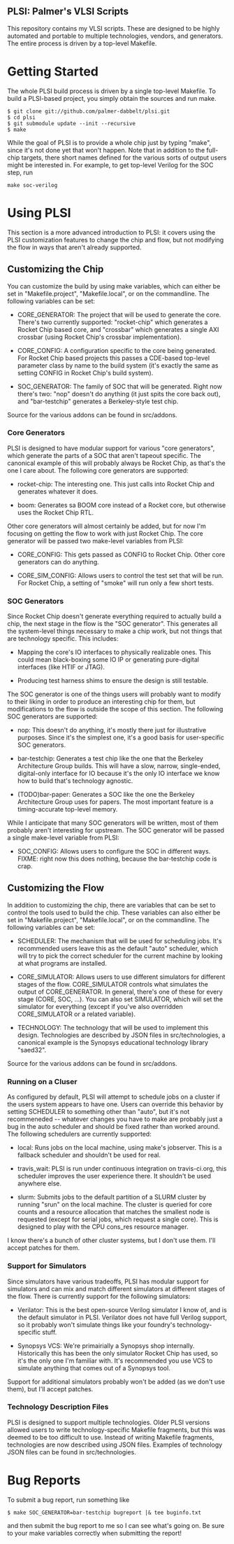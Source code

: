 PLSI: Palmer's VLSI Scripts
---------

This repository contains my VLSI scripts.  These are designed to be highly
automated and portable to multiple technologies, vendors, and generators.  The
entire process is driven by a top-level Makefile.

# Getting Started

The whole PLSI build process is driven by a single top-level Makefile.  To
build a PLSI-based project, you simply obtain the sources and run make.

````
$ git clone git://github.com/palmer-dabbelt/plsi.git
$ cd plsi
$ git submodule update --init --recursive
$ make
````

While the goal of PLSI is to provide a whole chip just by typing "make", since
it's not done yet that won't happen.  Note that in addition to the full-chip
targets, there short names defined for the various sorts of output users might
be interested in.  For example, to get top-level Verilog for the SOC step, run

````
make soc-verilog
````

# Using PLSI

This section is a more advanced introduction to PLSI: it covers using the PLSI
customization features to change the chip and flow, but not modifying the flow
in ways that aren't already supported.

## Customizing the Chip

You can customize the build by using make variables, which can either be set in
"Makefile.project", "Makefile.local", or on the commandline.  The following
variables can be set:

 * CORE_GENERATOR: The project that will be used to generate the core.  There's
   two currently supported: "rocket-chip" which generates a Rocket Chip based
   core, and "crossbar" which generates a single AXI crossbar (using Rocket
   Chip's crossbar implementation).

 * CORE_CONFIG: A configuration specific to the core being generated.  For
   Rocket Chip based projects this passes a CDE-based top-level parameter class
   by name to the build system (it's exactly the same as setting CONFIG in
   Rocket Chip's build system).

 * SOC_GENERATOR: The family of SOC that will be generated.  Right now there's
   two: "nop" doesn't do anything (it just spits the core back out), and
   "bar-testchip" generates a Berkeley-style test chip.

Source for the various addons can be found in src/addons.

### Core Generators

PLSI is designed to have modular support for various "core generators", which
generate the parts of a SOC that aren't tapeout specific.  The canonical
example of this will probably always be Rocket Chip, as that's the one I care
about.  The following core generators are supported:

 * rocket-chip: The interesting one.  This just calls into Rocket Chip and
   generates whatever it does.

 * boom: Generates sa BOOM core instead of a Rocket core, but otherwise uses
   the Rocket Chip RTL.

Other core generators will almost certainly be added, but for now I'm focusing
on getting the flow to work with just Rocket Chip.  The core generator will be
passed two make-level variables from PLSI:

 * CORE_CONFIG: This gets passed as CONFIG to Rocket Chip.  Other core
   generators can do anything.

 * CORE_SIM_CONFIG: Allows users to control the test set that will be run.  For
   Rocket Chip, a setting of "smoke" will run only a few short tests.

### SOC Generators

Since Rocket Chip doesn't generate everything required to actually build a
chip, the next stage in the flow is the "SOC generator".  This generates all
the system-level things necessary to make a chip work, but not things that are
technology specific.  This includes:

 * Mapping the core's IO interfaces to physically realizable ones.  This could
   mean black-boxing some IO IP or generating pure-digital interfaces (like
   HTIF or JTAG).

 * Producing test harness shims to ensure the design is still testable.

The SOC generator is one of the things users will probably want to modify to
their liking in order to produce an interesting chip for them, but
modifications to the flow is outside the scope of this section.  The following
SOC generators are supported:

 * nop: This doesn't do anything, it's mostly there just for illustrative
   purposes.  Since it's the simplest one, it's a good basis for user-specific
   SOC generators.

 * bar-testchip: Generates a test chip like the one that the Berkeley
   Architecture Group builds.  This will have a slow, narrow, single-ended,
   digital-only interface for IO because it's the only IO interface we know how
   to build that's technology agnostic.

 * (TODO)bar-paper: Generates a SOC like the one the Berkeley Architecture
   Group uses for papers.  The most important feature is a timing-accurate
   top-level memory.

While I anticipate that many SOC generators will be written, most of them
probably aren't interesting for upstream.  The SOC generator will be passed a
single make-level variable from PLSI:

 * SOC_CONFIG: Allows users to configure the SOC in different ways.  FIXME:
   right now this does nothing, because the bar-testchip code is crap.

## Customizing the Flow

In addition to customizing the chip, there are variables that can be set to
control the tools used to build the chip.  These variables can also either be
set in "Makefile.project", "Makefile.local", or on the commandline.  The
following variables can be set:

 * SCHEDULER: The mechanism that will be used for scheduling jobs.  It's
   recommended users leave this as the default "auto" scheduler, which will
   try to pick the correct scheduler for the current machine by looking at what
   programs are installed.

 * CORE_SIMULATOR: Allows users to use different simulators for different
   stages of the flow.  CORE_SIMULATOR controls what simulates the output of
   CORE_GENERATOR.  In general, there's one of these for every stage (CORE,
   SOC, ...).  You can also set SIMULATOR, which will set the simulator for
   everything (except if you've also overridden CORE_SIMULATOR or a related
   variable).

 * TECHNOLOGY: The technology that will be used to implement this design.
   Technologies are described by JSON files in src/technologies, a canonical
   example is the Synopsys educational technology library "saed32".

Source for the various addons can be found in src/addons.

### Running on a Cluser

As configured by default, PLSI will attempt to schedule jobs on a cluster if
the users system appears to have one.  Users can override this behavior by
setting SCHEDULER to something other than "auto", but it's not recommeneded --
whatever changes you have to make are probably just a bug in the auto scheduler
and should be fixed rather than worked around.  The following schedulers are
currently supported:

 * local: Runs jobs on the local machine, using make's jobserver.  This is a
   fallback scheduler and shouldn't be used for real.

 * travis_wait: PLSI is run under continuous integration on travis-ci.org, this
   scheduler improves the user experience there.  It shouldn't be used anywhere
   else.

 * slurm: Submits jobs to the default partition of a SLURM cluster by running
   "srun" on the local machine.  The cluster is queried for core counts and a
   resource allocation that matches the smallest node is requested (except for
   serial jobs, which request a single core).  This is designed to play with
   the CPU cons_res resource manager.

I know there's a bunch of other cluster systems, but I don't use them.  I'll
accept patches for them.

### Support for Simulators

Since simulators have various tradeoffs, PLSI has modular support for
simulators and can mix and match different simulators at different stages of
the flow.  There is currently support for the following simulators:

 * Verilator: This is the best open-source Verilog simulator I know of, and is
   the default simulator in PLSI.  Verilator does not have full Verilog
   support, so it probably won't simulate things like your foundry's
   technology-specific stuff.

 * Synopsys VCS: We're primairially a Synopsys shop internally.  Historically
   this has been the only simulator Rocket Chip has used, so it's the only one
   I'm familiar with.  It's recommended you use VCS to simulate anything that
   comes out of a Synopsys tool.

Support for additional simulators probably won't be added (as we don't use
them), but I'll accept patches.

### Technology Description Files

PLSI is designed to support multiple technologies.  Older PLSI versions allowed
users to write technology-specific Makefile fragments, but this was deemed to
be too difficult to use.  Instead of writing Makefile fragments, technologies
are now described using JSON files.  Examples of technology JSON files can be
found in src/technologies.

# Bug Reports

To submit a bug report, run something like

````
$ make SOC_GENERATOR=bar-testchip bugreport |& tee buginfo.txt
````

and then submit the bug report to me so I can see what's going on.  Be sure to
your make variables correctly when submitting the report!

